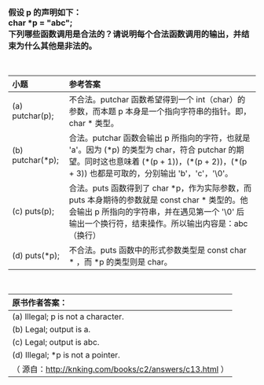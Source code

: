 ### 假设 p 的声明如下：<br> char *p = "abc"; <br> 下列哪些函数调用是合法的？请说明每个合法函数调用的输出，并结束为什么其他是非法的。

<br>

|小题|参考答案|
|:-|:-|
|(a) putchar(p);|不合法。putchar 函数希望得到一个 int（char）的参数，而本题 p 本身是一个指向字符串的指针。即，char \* 类型。|
|(b) putchar(*p);|合法。putchar 函数会输出 p 所指向的字符，也就是 'a'。因为 (\*p) 的类型为 char，符合 putchar 的期望。同时这也意味着 (\*(p + 1))，(\*(p + 2))，(\*(p + 3)) 也都是可取的，分别输出 'b'，'c'，'\0'。|
|(c) puts(p);|合法。puts 函数得到了 char *p，作为实际参数，而 puts 本身期待的参数就是 const char * 类型的。他会输出 p 所指向的字符串，并在遇见第一个 '\0' 后输出一个换行符，结束操作。所以输出内容是：abc （换行）|
|(d) puts(*p);|不合法。puts 函数中的形式参数类型是 const char * ，而 *p 的类型则是 char。|

<br>

|原书作者答案：|
|:-|
|(a) Illegal; p is not a character.|
|(b) Legal; output is a.|
|(c) Legal; output is abc.|
|(d) Illegal; *p is not a pointer.|
|（ 源自：http://knking.com/books/c2/answers/c13.html ）|